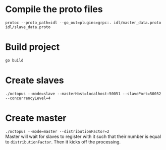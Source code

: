 # Compile the proto files
`protoc --proto_path=idl --go_out=plugins=grpc:. idl/master_data.proto idl/slave_data.proto`

# Build project
`go build`

# Create slaves
`./octopus --mode=slave --masterHost=localhost:50051 --slavePort=50052 --concurrencyLevel=4`

# Create master
`./octopus --mode=master --distributionFactor=2` 
<br/>
Master will wait for slaves to register with it such that their number is equal to `distributionFactor`. Then it kicks off the processing.

